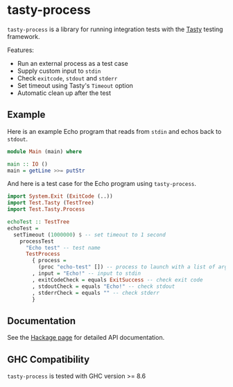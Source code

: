 # tasty-process

`tasty-process` is a library for running integration tests with the [Tasty](https://github.com/UnkindPartition/tasty) testing framework.

Features:

- Run an external process as a test case
- Supply custom input to `stdin`
- Check `exitcode`, `stdout` and `stderr`
- Set timeout using Tasty's `Timeout` option
- Automatic clean up after the test

## Example

Here is an example Echo program that reads from `stdin` and echos back to `stdout`.

```hs
module Main (main) where

main :: IO ()
main = getLine >>= putStr
```

And here is a test case for the Echo program using `tasty-process`.

```hs
import System.Exit (ExitCode (..))
import Test.Tasty (TestTree)
import Test.Tasty.Process

echoTest :: TestTree
echoTest =
  setTimeout (1000000) $ -- set timeout to 1 second
    processTest
      "Echo test" -- test name
      TestProcess
        { process =
          (proc "echo-test" []) -- process to launch with a list of arguments
        , input = "Echo!" -- input to stdin
        , exitCodeCheck = equals ExitSuccess -- check exit code
        , stdoutCheck = equals "Echo!" -- check stdout
        , stderrCheck = equals "" -- check stderr
        }

```

## Documentation

See the [Hackage page](https://hackage.haskell.org/package/tasty-process) for detailed API documentation.

## GHC Compatibility

`tasty-process` is tested with GHC version >= 8.6
